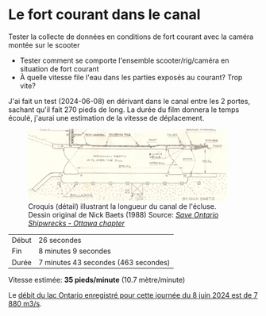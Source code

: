 # Le fort courant dans le canal

Tester la collecte de données en conditions de fort courant avec la caméra montée sur le scooter

- Tester comment se comporte l'ensemble scooter/rig/caméra en situation de fort courant
- À quelle vitesse file l'eau dans les parties exposés au courant? Trop vite?

J'ai fait un test (2024-06-08) en dérivant dans le canal entre les 2 portes, sachant qu'il fait 270 pieds de long. La durée du film donnera le temps écoulé, j'aurai une estimation de la vitesse de déplacement.

<figure>
      <a href="./assets/longueur-du-canal.webp"><img src="./assets/longueur-du-canal.webp" alt="Croquis (détail) illustrant la longueur du canal de l'écluse." width="400" /></a>
      <figcaption>Croquis (détail) illustrant la longueur du canal de l'écluse. Dessin original de Nick Baets (1988) Source: <cite><a href="https://saveontarioshipwrecks.ca/chapter-ottawa/">Save Ontario Shipwrecks - Ottawa chapter</a></cite></figcaption>
  </figure>

|       |                                      |
| ----- | ------------------------------------ |
| Début | 26 secondes                          |
| Fin   | 8 minutes 9 secondes                 |
| Durée | 7 minutes 43 secondes (463 secondes) |

Vitesse estimée: **35 pieds/minute** (10.7 mètre/minute)

Le [débit du lac Ontario enregistré pour cette journée du 8 juin 2024 est de 7 880 m3/s](https://ijc.org/fr/clofsl/bassin/debits).
